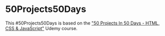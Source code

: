 # 50Projects50Days

This #50Projects50Days is based on the ["50 Projects In 50 Days - HTML, CSS & JavaScript"](https://www.udemy.com/course/50-projects-50-days/) Udemy course.


<!--## Live Website

<!-- Check my progress with the challenge here 👉 [Challenge Website](https://eligarlo-50projects50days.netlify.app/)

<!--### Day One -->

<!-- [Expanding Cards](https://github.com/eligarlo/50Projects50Days/tree/master/Day-1-expanding-cards). -->
